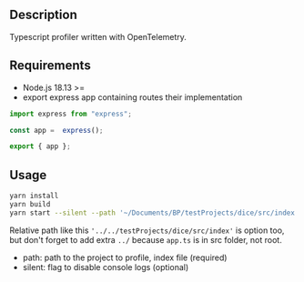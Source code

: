 ## Description
Typescript profiler written with OpenTelemetry.

## Requirements
- Node.js 18.13 >=
- export express app containing routes their implementation

```ts
import express from "express";

const app =  express();

export { app };
```

## Usage

```bash
yarn install
yarn build
yarn start --silent --path '~/Documents/BP/testProjects/dice/src/index'
```

Relative path like this `'../../testProjects/dice/src/index'` is option too, but don't
forget to add extra `../` because `app.ts` is  in src folder, not root.


- path: path to the project to profile, index file (required)
- silent: flag to disable console logs (optional)
